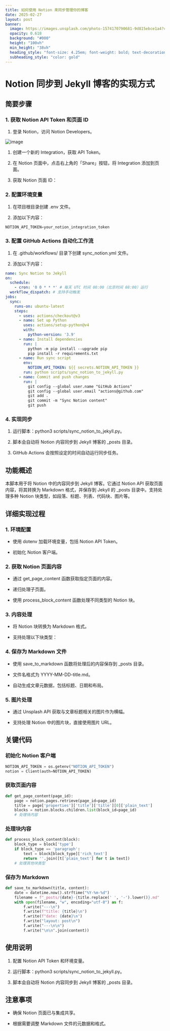 ```yaml
---
title: 如何使用 Notion 来同步管理你的博客
date: 2025-02-27
layout: post
banner:
  image: https://images.unsplash.com/photo-1574170790681-9d815ebce1a4?crop=entropy&cs=tinysrgb&fit=max&fm=jpg&ixid=M3w2OTIwMzJ8MHwxfHJhbmRvbXx8fHx8fHx8fDE3NDA2NTE2Mzl8&ixlib=rb-4.0.3&q=80&w=1080
  opacity: 0.618
  background: "#000"
  height: "100vh"
  min_height: "38vh"
  heading_style: "font-size: 4.25em; font-weight: bold; text-decoration: underline"
  subheading_style: "color: gold"
---
```


# Notion 同步到 Jekyll 博客的实现方式

## 简要步骤

### 1. 获取 Notion API Token 和页面 ID

1. 登录 Notion，访问 Notion Developers。

![image](https://prod-files-secure.s3.us-west-2.amazonaws.com/a7a0cc5a-89b9-4cda-8686-1fba0ca52f40/d19c1afe-dea5-4312-9333-786b0ba83054/image.png?X-Amz-Algorithm=AWS4-HMAC-SHA256&X-Amz-Content-Sha256=UNSIGNED-PAYLOAD&X-Amz-Credential=ASIAZI2LB4662DIPFF5S%2F20250227%2Fus-west-2%2Fs3%2Faws4_request&X-Amz-Date=20250227T102039Z&X-Amz-Expires=3600&X-Amz-Security-Token=IQoJb3JpZ2luX2VjEDkaCXVzLXdlc3QtMiJIMEYCIQDkD895QNr0ZP%2BN%2FP%2F3vKFY7LJ4cI34%2F9DxLYc7hsXMaQIhAJpC16m%2BbMSlFs1jnuCnMaUUC8XCDhunOKRDWko6n2T5Kv8DCHIQABoMNjM3NDIzMTgzODA1Igy7KNv9dJw8cn%2Bt8hsq3ANEe8rUd9%2F8d0SxS3Rw8BswrFuUcDtVSpwNIy9kkErmBJFZfOJpBB0rBnyve721StrnbSYDmF4WO6ODNZvxhVSwZ6XIFC1QBqhfLA6QSHQTP3v54rYvhKwIeaGBgL44L73dCzVXW7epu2lxxooWku9mHPE36EQO0JX%2Ftbm3kF2NVG%2BPcaFJAcQmnHQP5doRs89UwkRLHeEqr%2B7pi0ZzqMsSuxGMqZhRl8UjU4pAZZdyq56gxk0PRXtNiy5nJWphsd2hJJmYxuOJFHOK%2FYKcsA78x8z1reA%2Fe49J1myiodfJGsAJjZPVQzRl8zJez7frMciYy%2Baos7ebyLZfsFKiZKVzGrppogKXrkSe0jaGFXLPKMhg3ktxFruUDag7tUNGZr3baDMao8oLU%2FP2HsxJPwad90T5Q24CXKX3JC5X%2BbqgVwE2q5u%2Bxjvcg%2FzyGSwYd29lu6tAg8qdwHd02sWXN4G2yH0n%2Bhv6%2FHTNlyIol6WXc1%2B6PT%2Bn6ukrFdQBMDjeOqOBqDjw10sLoZ4e8zLBjjeoVYB071sxBf1H4q3gU0rjZ3zTUGg6ADvDUBch8Sfi%2Ftv4OgaqQ%2B0%2FlQc5nbaRyIBQaZ%2B2457c%2BIKA%2FkRieHMNNQE%2BlIG7sWyPRvagKzDs0YC%2BBjqkAY53VyPqUZqvzBc8u8z3uBjRcy9ZKj5SZgoHs5o0xr1xsYDG4TJO1g5vxYh8ii2Vk3qDk3Y3wwc1rjQwXmWSSYd2ePogzSO%2FxhP4mVqmLSUUJ7IzJAe5GAOrowjik%2F4JtzoB2eH7Nf4RrxLTwFtltH%2BymT005%2BCUSwTy5%2FMBuw8rIEX9WTbebY78oFT18coj9IGB5ESsRWZIcY0mGYpN%2FuI8g0%2Bd&X-Amz-Signature=3f668da7ee3159b82818af4a93a4677659295135c0250c707f0f9201d9c7846c&X-Amz-SignedHeaders=host&x-id=GetObject)

1. 创建一个新的 Integration，获取 API Token。

1. 在 Notion 页面中，点击右上角的「Share」按钮，将 Integration 添加到页面。

1. 获取 Notion 页面 ID：


### 2. 配置环境变量

1. 在项目根目录创建 .env 文件。

1. 添加以下内容：

```javascript
NOTION_API_TOKEN=your_notion_integration_token
```

### 3. 配置 GitHub Actions 自动化工作流

1. 在 .github/workflows/ 目录下创建 sync_notion.yml 文件。

1. 添加以下内容：

```yaml
name: Sync Notion to Jekyll
on:
  schedule:
    - cron: '0 0 * * *' # 每天 UTC 时间 00:00（北京时间 08:00）运行
  workflow_dispatch: # 支持手动触发
jobs:
  sync:
    runs-on: ubuntu-latest
    steps:
      - uses: actions/checkout@v3
      - name: Set up Python
        uses: actions/setup-python@v4
        with:
          python-version: '3.9'
      - name: Install dependencies
        run: |
          python -m pip install --upgrade pip
          pip install -r requirements.txt
      - name: Run sync script
        env:
          NOTION_API_TOKEN: ${{ secrets.NOTION_API_TOKEN }}
        run: python scripts/sync_notion_to_jekyll.py
      - name: Commit and push changes
        run: |
          git config --global user.name "GitHub Actions"
          git config --global user.email "actions@github.com"
          git add .
          git commit -m "Sync Notion content"
          git push
```

### 4. 实现同步

1. 运行脚本：python3 scripts/sync_notion_to_jekyll.py。

1. 脚本会自动将 Notion 内容同步到 Jekyll 博客的 _posts 目录。

1. GitHub Actions 会按照设定的时间自动运行同步任务。

## 功能概述

本脚本用于将 Notion 中的内容同步到 Jekyll 博客。它通过 Notion API 获取页面内容，将其转换为 Markdown 格式，并保存到 Jekyll 的 _posts 目录中。支持处理多种 Notion 块类型，如段落、标题、列表、代码块、图片等。

## 详细实现过程

### 1. 环境配置

- 使用 dotenv 加载环境变量，包括 Notion API Token。

- 初始化 Notion 客户端。

### 2. 获取 Notion 页面内容

- 通过 get_page_content 函数获取指定页面的内容。

- 递归处理子页面。

- 使用 process_block_content 函数处理不同类型的 Notion 块。

### 3. 内容处理

- 将 Notion 块转换为 Markdown 格式。

- 支持处理以下块类型：


### 4. 保存为 Markdown 文件

- 使用 save_to_markdown 函数将处理后的内容保存到 _posts 目录。

- 文件名格式为 YYYY-MM-DD-title.md。

- 自动生成文章元数据，包括标题、日期和布局。

### 5. 图片处理

- 通过 Unsplash API 获取与文章标题相关的图片作为横幅。

- 支持处理 Notion 中的图片块，直接使用图片 URL。

## 关键代码

### 初始化 Notion 客户端

```python
NOTION_API_TOKEN = os.getenv("NOTION_API_TOKEN")
notion = Client(auth=NOTION_API_TOKEN)
```

### 获取页面内容

```python
def get_page_content(page_id):
    page = notion.pages.retrieve(page_id=page_id)
    title = page['properties']['title']['title'][0]['plain_text']
    blocks = notion.blocks.children.list(block_id=page_id)
    # 处理块内容
```

### 处理块内容

```python
def process_block_content(block):
    block_type = block['type']
    if block_type == 'paragraph':
        text = block[block_type]['rich_text']
        return ''.join([t['plain_text'] for t in text])
    # 处理其他块类型
```

### 保存为 Markdown

```python
def save_to_markdown(title, content):
    date = datetime.now().strftime("%Y-%m-%d")
    filename = f"_posts/{date}-{title.replace(' ', '-').lower()}.md"
    with open(filename, "w", encoding="utf-8") as f:
        f.write("---\n")
        f.write(f"title: {title}\n")
        f.write(f"date: {date}\n")
        f.write("layout: post\n")
        f.write("---\n\n")
        f.write("\n\n".join(content))
```

## 使用说明

1. 配置 Notion API Token 和环境变量。

1. 运行脚本：python3 scripts/sync_notion_to_jekyll.py。

1. 脚本会自动将 Notion 内容同步到 Jekyll 博客的 _posts 目录。

## 注意事项

- 确保 Notion 页面已与集成共享。

- 根据需要调整 Markdown 文件的元数据和格式。